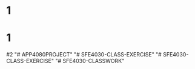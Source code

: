 # 1
# 1
#2
"# APP4080PROJECT" 
"# SFE4030-CLASS-EXERCISE" 
"# SFE4030-CLASS-EXERCISE" 
"# SFE4030-CLASSWORK" 
